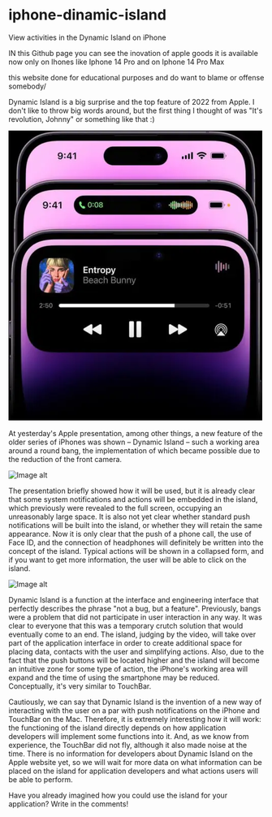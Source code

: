 # iphone-dinamic-island
View activities in the Dynamic Island on iPhone


IN this Github page you can see the inovation of apple goods it is available now only on Ihones like Iphone 14 Pro and on Iphone 14 Pro Max

this website done for educational purposes and do want to blame or offense somebody/

Dynamic Island is a big surprise and the top feature of 2022 from Apple. I don't like to throw big words around, but the first thing I thought of was "It's revolution, Johnny" or something like that :)

![Dynamic Island](https://github.com/AndyMagwayer/iphone-dinamic-island/blob/main/dynamic-island-1.webp)

At yesterday's Apple presentation, among other things, a new feature of the older series of iPhones was shown – Dynamic Island – such a working area around a round bang, the implementation of which became possible due to the reduction of the front camera.

![Image alt](https://tenor.com/view/iphone14-dynamic-island-gif-26667208)

The presentation briefly showed how it will be used, but it is already clear that some system notifications and actions will be embedded in the island, which previously were revealed to the full screen, occupying an unreasonably large space. It is also not yet clear whether standard push notifications will be built into the island, or whether they will retain the same appearance. Now it is only clear that the push of a phone call, the use of Face ID, and the connection of headphones will definitely be written into the concept of the island. Typical actions will be shown in a collapsed form, and if you want to get more information, the user will be able to click on the island.

![Image alt](https://github.com/{username}/{repository}/raw/{branch}/{path}/image.png)

Dynamic Island is a function at the interface and engineering interface that perfectly describes the phrase "not a bug, but a feature". Previously, bangs were a problem that did not participate in user interaction in any way. It was clear to everyone that this was a temporary crutch solution that would eventually come to an end. The island, judging by the video, will take over part of the application interface in order to create additional space for placing data, contacts with the user and simplifying actions. Also, due to the fact that the push buttons will be located higher and the island will become an intuitive zone for some type of action, the iPhone's working area will expand and the time of using the smartphone may be reduced. Conceptually, it's very similar to TouchBar.

Cautiously, we can say that Dynamic Island is the invention of a new way of interacting with the user on a par with push notifications on the iPhone and TouchBar on the Mac. Therefore, it is extremely interesting how it will work: the functioning of the island directly depends on how application developers will implement some functions into it. And, as we know from experience, the TouchBar did not fly, although it also made noise at the time. There is no information for developers about Dynamic Island on the Apple website yet, so we will wait for more data on what information can be placed on the island for application developers and what actions users will be able to perform.

Have you already imagined how you could use the island for your application? Write in the comments!
